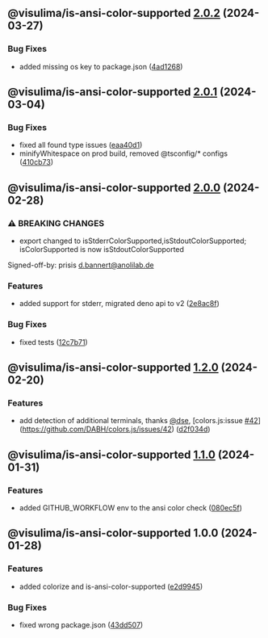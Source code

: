 ## @visulima/is-ansi-color-supported [2.0.2](https://github.com/visulima/visulima/compare/@visulima/is-ansi-color-supported@2.0.1...@visulima/is-ansi-color-supported@2.0.2) (2024-03-27)


### Bug Fixes

* added missing os key to package.json ([4ad1268](https://github.com/visulima/visulima/commit/4ad1268ed12cbdcf60aeb46d4c052ed1696bc150))

## @visulima/is-ansi-color-supported [2.0.1](https://github.com/visulima/visulima/compare/@visulima/is-ansi-color-supported@2.0.0...@visulima/is-ansi-color-supported@2.0.1) (2024-03-04)


### Bug Fixes

* fixed all found type issues ([eaa40d1](https://github.com/visulima/visulima/commit/eaa40d11f3fc056dfddcc25404bf109587ef2862))
* minifyWhitespace on prod build, removed @tsconfig/* configs ([410cb73](https://github.com/visulima/visulima/commit/410cb737c44c445a0479bdd49b4100d5daf2d83d))

## @visulima/is-ansi-color-supported [2.0.0](https://github.com/visulima/visulima/compare/@visulima/is-ansi-color-supported@1.2.0...@visulima/is-ansi-color-supported@2.0.0) (2024-02-28)


### ⚠ BREAKING CHANGES

* export changed to isStderrColorSupported,isStdoutColorSupported; isColorSupported is now isStdoutColorSupported

Signed-off-by: prisis <d.bannert@anolilab.de>

### Features

* added support for stderr, migrated deno api to v2 ([2e8ac8f](https://github.com/visulima/visulima/commit/2e8ac8f0251719aa54a2bf3466618d47988dd248))


### Bug Fixes

* fixed tests ([12c7b71](https://github.com/visulima/visulima/commit/12c7b716f716f9190d462c1b8665989b57602160))

## @visulima/is-ansi-color-supported [1.2.0](https://github.com/visulima/visulima/compare/@visulima/is-ansi-color-supported@1.1.0...@visulima/is-ansi-color-supported@1.2.0) (2024-02-20)


### Features

* add detection of additional terminals, thanks [@dse](https://github.com/dse), [colors.js:issue [#42](https://github.com/visulima/visulima/issues/42)](https://github.com/DABH/colors.js/issues/42) ([d2f034d](https://github.com/visulima/visulima/commit/d2f034de2ea41bce4c09fe7a40d8e9aa8ad4401c))

## @visulima/is-ansi-color-supported [1.1.0](https://github.com/visulima/visulima/compare/@visulima/is-ansi-color-supported@1.0.0...@visulima/is-ansi-color-supported@1.1.0) (2024-01-31)


### Features

* added GITHUB_WORKFLOW env to the ansi color check ([080ec5f](https://github.com/visulima/visulima/commit/080ec5f0ad2fc651d41ced92cc7e21401df725ff))

## @visulima/is-ansi-color-supported 1.0.0 (2024-01-28)


### Features

* added colorize and is-ansi-color-supported ([e2d9945](https://github.com/visulima/visulima/commit/e2d9945a5666bc8f3be0aea9b5aca45f2ba44284))


### Bug Fixes

* fixed wrong package.json ([43dd507](https://github.com/visulima/visulima/commit/43dd507419c7020251396bfc26854a360e72d605))
